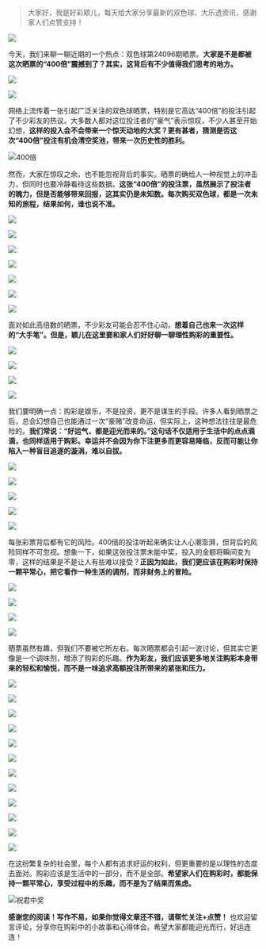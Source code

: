 > 大家好，我是好彩颖儿，每天给大家分享最新的双色球、大乐透资讯，感谢家人们点赞支持！

![](https://cdn.jsdelivr.net/gh/wangwenjie1314/PicCDN/2024-7-11/1720660897499-image.png)


今天，我们来聊一聊近期的一个热点：双色球第24096期晒票。**大家是不是都被这次晒票的“400倍”震撼到了？其实，这背后有不少值得我们思考的地方。**


![](https://cdn.jsdelivr.net/gh/wangwenjie1314/PicCDN/2024-8-20/1724140360100-image.png)


![](https://cdn.jsdelivr.net/gh/wangwenjie1314/PicCDN/2024-8-20/1724140295688-image.png)



网络上流传着一张引起广泛关注的双色球晒票，特别是它高达“400倍”的投注引起了不少彩友的热议。大多数人都对这位投注者的“豪气”表示惊叹，不少人甚至开始幻想，**这样的投入会不会带来一个惊天动地的大奖？更有甚者，猜测是否这次“400倍”投注有机会清空奖池，带来一次历史性的胜利。**

![400倍](https://cdn.jsdelivr.net/gh/wangwenjie1314/PicCDN/2024-8-20/1724140035445-image.png)


然而，大家在惊叹之余，也不能忽视背后的事实。晒票的确给人一种视觉上的冲击力，但同时也要冷静看待这些数据。**这张“400倍”的投注票，虽然展示了投注者的魄力，但是否能够带来回报，这其实仍是未知数。每次购买双色球，都是一次未知的旅程，结果如何，谁也说不准。**


![](https://cdn.jsdelivr.net/gh/wangwenjie1314/PicCDN/2024-8-20/1724140307850-image.png)

![](https://cdn.jsdelivr.net/gh/wangwenjie1314/PicCDN/2024-8-20/1724140115323-image.png)

![](https://cdn.jsdelivr.net/gh/wangwenjie1314/PicCDN/2024-8-20/1724140109777-image.png)

![](https://cdn.jsdelivr.net/gh/wangwenjie1314/PicCDN/2024-8-20/1724140318630-image.png)



![](https://cdn.jsdelivr.net/gh/wangwenjie1314/PicCDN/2024-8-20/1724140096318-image.png)

![](https://cdn.jsdelivr.net/gh/wangwenjie1314/PicCDN/2024-8-20/1724140090277-image.png)

![](https://cdn.jsdelivr.net/gh/wangwenjie1314/PicCDN/2024-8-20/1724140083572-image.png)




面对如此高倍数的晒票，不少彩友可能会忍不住心动，**想着自己也来一次这样的“大手笔”。但是，颖儿在这里要和家人们好好聊一聊理性购彩的重要性。**


![](https://cdn.jsdelivr.net/gh/wangwenjie1314/PicCDN/2024-8-20/1724140137976-image.png)

![](https://cdn.jsdelivr.net/gh/wangwenjie1314/PicCDN/2024-8-20/1724140133052-image.png)

![](https://cdn.jsdelivr.net/gh/wangwenjie1314/PicCDN/2024-8-20/1724140126078-image.png)

![](https://cdn.jsdelivr.net/gh/wangwenjie1314/PicCDN/2024-8-20/1724140411019-image.png)


我们要明确一点：购彩是娱乐，不是投资，更不是谋生的手段。许多人看到晒票之后，总会幻想自己也能通过一次“豪赌”改变命运，但实际上，这种想法往往是最危险的。**我们常说：“好运气，都是迎光而来的。”这句话不仅适用于生活中的点点滴滴，也同样适用于购彩。幸运并不会因为你下注更多而更容易降临，反而可能让你陷入一种盲目追逐的漩涡，难以自拔。**


![](https://cdn.jsdelivr.net/gh/wangwenjie1314/PicCDN/2024-8-20/1724140174745-image.png)


![](https://cdn.jsdelivr.net/gh/wangwenjie1314/PicCDN/2024-8-20/1724140400818-image.png)


![](https://cdn.jsdelivr.net/gh/wangwenjie1314/PicCDN/2024-8-20/1724140170936-image.png)

![](https://cdn.jsdelivr.net/gh/wangwenjie1314/PicCDN/2024-8-20/1724140164487-image.png)


![](https://cdn.jsdelivr.net/gh/wangwenjie1314/PicCDN/2024-8-20/1724140144573-image.png)


每张彩票背后都有它的风险。400倍的投注听起来确实让人心潮澎湃，但背后的风险同样不可忽视。想象一下，如果这张投注票未能中奖，投入的金额将瞬间变为零，这样的结果是不是让人有些难以接受？**正因为如此，我们更应该在购彩时保持一颗平常心，把它看作一种生活的调剂，而非财务上的冒险。**


![](https://cdn.jsdelivr.net/gh/wangwenjie1314/PicCDN/2024-8-20/1724140208088-image.png)

![](https://cdn.jsdelivr.net/gh/wangwenjie1314/PicCDN/2024-8-20/1724140201336-image.png)

![](https://cdn.jsdelivr.net/gh/wangwenjie1314/PicCDN/2024-8-20/1724140192127-image.png)

![](https://cdn.jsdelivr.net/gh/wangwenjie1314/PicCDN/2024-8-20/1724140184839-image.png)


晒票虽然有趣，但我们不要被它所左右。每次晒票都会引起一波讨论，但其实它更像是一个调味剂，增添了购彩的乐趣。**作为彩友，我们应该更多地关注购彩本身带来的轻松和愉悦，而不是一味追求高额投注所带来的紧张和压力。**

![](https://cdn.jsdelivr.net/gh/wangwenjie1314/PicCDN/2024-8-20/1724140285368-image.png)

![](https://cdn.jsdelivr.net/gh/wangwenjie1314/PicCDN/2024-8-20/1724140280019-image.png)

![](https://cdn.jsdelivr.net/gh/wangwenjie1314/PicCDN/2024-8-20/1724140274228-image.png)


![](https://cdn.jsdelivr.net/gh/wangwenjie1314/PicCDN/2024-8-20/1724140252043-image.png)

![](https://cdn.jsdelivr.net/gh/wangwenjie1314/PicCDN/2024-8-20/1724140245693-image.png)


![](https://cdn.jsdelivr.net/gh/wangwenjie1314/PicCDN/2024-8-20/1724140230420-image.png)

![](https://cdn.jsdelivr.net/gh/wangwenjie1314/PicCDN/2024-8-20/1724140223972-image.png)

![](https://cdn.jsdelivr.net/gh/wangwenjie1314/PicCDN/2024-8-20/1724140217045-image.png)

![](https://cdn.jsdelivr.net/gh/wangwenjie1314/PicCDN/2024-8-20/1724140237732-image.png)


![](https://cdn.jsdelivr.net/gh/wangwenjie1314/PicCDN/2024-8-20/1724140259639-image.png)


![](https://cdn.jsdelivr.net/gh/wangwenjie1314/PicCDN/2024-8-20/1724140266831-image.png)

![](https://cdn.jsdelivr.net/gh/wangwenjie1314/PicCDN/2024-8-20/1724140429930-image.png)


在这纷繁复杂的社会里，每个人都有追求好运的权利，但更重要的是以理性的态度去面对。购彩应该是生活中的一部分，而不是全部。**希望家人们在购彩时，都能保持一颗平常心，享受过程中的乐趣，而不是为了结果而焦虑。**


![祝君中奖](https://cdn.jsdelivr.net/gh/wangwenjie1314/PicCDN/2024-8-12/1723444136685-image.png)


**感谢您的阅读！写作不易，如果你觉得文章还不错，请帮忙关注+点赞！** 也欢迎留言评论，分享你在购彩中的小故事和心得体会。希望大家都能迎光而行，好运连连！